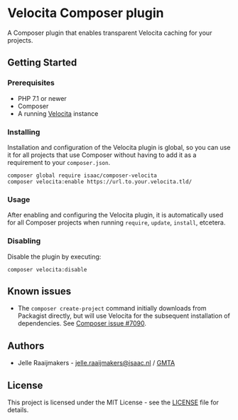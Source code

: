 # Velocita Composer plugin

A Composer plugin that enables transparent Velocita caching for your projects.

## Getting Started

### Prerequisites

* PHP 7.1 or newer
* Composer
* A running [Velocita](https://github.com/isaaceindhoven/velocita) instance

### Installing

Installation and configuration of the Velocita plugin is global, so you can use it for all projects that use Composer
without having to add it as a requirement to your `composer.json`.

```
composer global require isaac/composer-velocita
composer velocita:enable https://url.to.your.velocita.tld/
```

### Usage

After enabling and configuring the Velocita plugin, it is automatically used for all Composer projects when running
`require`, `update`, `install`, etcetera.

### Disabling

Disable the plugin by executing:

```
composer velocita:disable
```

## Known issues

* The `composer create-project` command initially downloads from Packagist directly, but will use Velocita for the
  subsequent installation of dependencies. See [Composer issue #7090](https://github.com/composer/composer/issues/7090).

## Authors

* Jelle Raaijmakers - [jelle.raaijmakers@isaac.nl](mailto:jelle.raaijmakers@isaac.nl) / [GMTA](https://github.com/GMTA)

## License

This project is licensed under the MIT License - see the [LICENSE](LICENSE) file for details.

